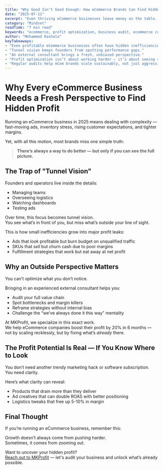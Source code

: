 ```yaml
---
title: "Why Good Isn’t Good Enough: How eCommerce Brands Can Find Hidden Profit Gaps"
date: "2025-07-11"
excerpt: "Even thriving eCommerce businesses leave money on the table. Continuous optimization and external perspectives are the keys to unlocking untapped profit potential."
category: "Mindset"
readTime: "7 min read"
keywords: "ecommerce, profit optimization, business audit, ecommerce consulting, growth strategy, operational efficiency, DTC brands"
author: "Mohammed Kashalo"
keyTakeaways:
- "Even profitable eCommerce businesses often have hidden inefficiencies."
- "Tunnel vision keeps founders from spotting performance gaps."
- "An external consultant brings a fresh, unbiased perspective."
- "Profit optimization isn’t about working harder — it’s about seeing smarter."
- "Regular audits help eCom brands scale sustainably, not just aggressively."
---
```

# Why Every eCommerce Business Needs a Fresh Perspective to Find Hidden Profit

Running an eCommerce business in 2025 means dealing with complexity — fast-moving ads, inventory stress, rising customer expectations, and tighter margins. 

Yet, with all this motion, most brands miss one simple truth:

> **There’s always a way to do better — but only if you can see the full picture.**

## The Trap of "Tunnel Vision"

Founders and operators live inside the details:
- Managing teams
- Overseeing logistics
- Watching dashboards
- Testing ads

Over time, this focus becomes tunnel vision.  
You see what’s in front of you, but miss what’s outside your line of sight.

This is how small inefficiencies grow into major profit leaks:
- Ads that *look* profitable but burn budget on unqualified traffic  
- SKUs that *sell* but churn cash due to poor margins  
- Fulfillment strategies that *work* but eat away at net profit

## Why an Outside Perspective Matters

You can’t optimize what you don’t notice.

Bringing in an experienced external consultant helps you:
- Audit your full value chain
- Spot bottlenecks and margin killers
- Reframe strategies without internal bias
- Challenge the “we’ve always done it this way” mentality

At MKProfit, we specialize in this exact work.  
We help eCommerce companies boost their profit by 20% in 6 months — not by scaling recklessly, but by fixing what’s *already* there.

## The Profit Potential Is Real — If You Know Where to Look

You don’t need another trendy marketing hack or software subscription.  
You need clarity.

Here’s what clarity can reveal:
- Products that drain more than they deliver
- Ad creatives that can double ROAS with better positioning
- Logistics tweaks that free up 5-10% in margin

## Final Thought

If you’re running an eCommerce business, remember this:

Growth doesn’t always come from pushing harder.  
Sometimes, it comes from zooming out.

Want to uncover your hidden profit?  
[Reach out to MKProfit](https://mkprofit.com/contact) — let's audit your business and unlock what’s already possible.
